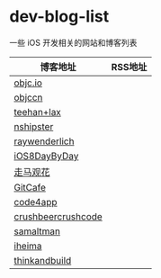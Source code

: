 dev-blog-list
===========

一些 iOS 开发相关的网站和博客列表

博客地址 | RSS地址
----- | -----
[objc.io](http://www.objc.io) |
[objccn](http://objccn.io/) | 
[teehan+lax](http://www.teehanlax.com/blog/) | 
[nshipster](http://nshipster.com/) | 
[raywenderlich](http://www.raywenderlich.com/) | 
[iOS8DayByDay](http://www.shinobicontrols.com/iOS8DayByDay) | 
[走马观花](http://ios.b2mp.cn/) | 
[GitCafe](http://blog.gitcafe.com/) | 
[code4app](http://code4app.com/) | 
[crushbeercrushcode](http://crushbeercrushcode.org/) | 
[samaltman](http://blog.samaltman.com/) | 
[iheima](http://news.iheima.com/show-6-59116-1.html) | 
[thinkandbuild](http://www.thinkandbuild.it/) | 
